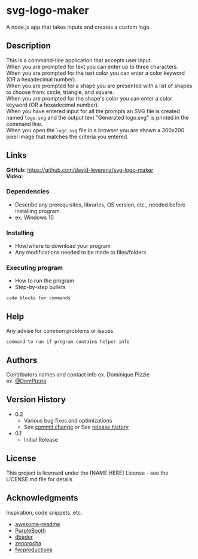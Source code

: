# svg-logo-maker
A node.js app that takes inputs and creates a custom logo.

## Description
This is a command-line application that accepts user input.<br>
When you are prompted for text you can enter up to three characters.<br>
When you are prompted for the text color you can enter a color keyword (OR a hexadecimal number).<br>
When you are prompted for a shape you are presented with a list of shapes to choose from: circle, triangle, and square.<br>
When you are prompted for the shape's color you can enter a color keyword (OR a hexadecimal number).<br>
When you have entered input for all the prompts an SVG file is created named `logo.svg` and the output text "Generated logo.svg" is printed in the command line.<br>
When you open the `logo.svg` file in a browser you are shown a 300x200 pixel image that matches the criteria you entered.<br>
## Links
**GitHub:** https://github.com/david-leverenz/svg-logo-maker<br>
**Video:** 

### Dependencies
* Describe any prerequisites, libraries, OS version, etc., needed before installing program.
* ex. Windows 10
### Installing
* How/where to download your program
* Any modifications needed to be made to files/folders
### Executing program
* How to run the program
* Step-by-step bullets
```
code blocks for commands
```
## Help
Any advise for common problems or issues.
```
command to run if program contains helper info
```
## Authors
Contributors names and contact info
ex. Dominique Pizzie  
ex. [@DomPizzie](https://twitter.com/dompizzie)
## Version History
* 0.2
    * Various bug fixes and optimizations
    * See [commit change]() or See [release history]()
* 0.1
    * Initial Release
## License
This project is licensed under the [NAME HERE] License - see the LICENSE.md file for details
## Acknowledgments
Inspiration, code snippets, etc.
* [awesome-readme](https://github.com/matiassingers/awesome-readme)
* [PurpleBooth](https://gist.github.com/PurpleBooth/109311bb0361f32d87a2)
* [dbader](https://github.com/dbader/readme-template)
* [zenorocha](https://gist.github.com/zenorocha/4526327)
* [fvcproductions](https://gist.github.com/fvcproductions/1bfc2d4aecb01a834b46)

